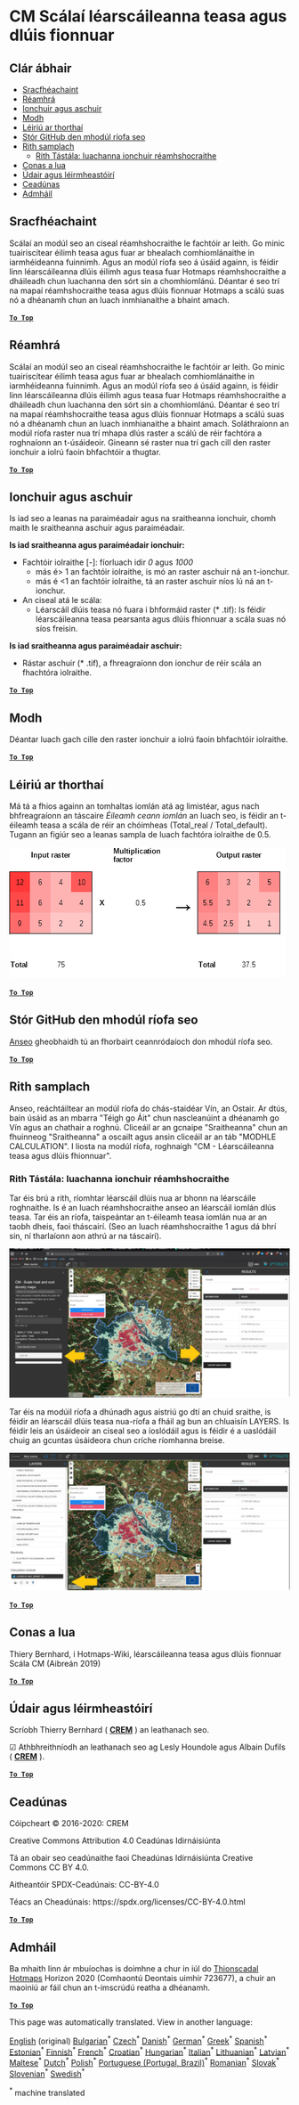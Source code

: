 <h1><a class="anchor" id="cm-scale-heat-and-cool-density-maps" href="#cm-scale-heat-and-cool-density-maps"><i class="fa fa-link"></i></a>CM Scálaí léarscáileanna teasa agus dlúis fionnuar</h1><h2><a class="anchor" id="table-of-contents" href="#table-of-contents"><i class="fa fa-link"></i></a> Clár ábhair</h2><ul><li> <a href="#in-a-glance">Sracfhéachaint</a></li><li> <a href="#introduction">Réamhrá</a></li><li> <a href="#inputs-and-outputs">Ionchuir agus aschuir</a></li><li> <a href="#method">Modh</a></li><li> <a href="#interpretation-of-results">Léiriú ar thorthaí</a></li><li> <a href="#github-repository-of-this-calculation-module">Stór GitHub den mhodúl ríofa seo</a></li><li> <a href="#sample-run">Rith samplach</a><ul><li> <a href="#sample-run_test-run-default-input-values">Rith Tástála: luachanna ionchuir réamhshocraithe</a></li></ul></li><li> <a href="#how-to-cite">Conas a lua</a></li><li> <a href="#authors-and-reviewers">Údair agus léirmheastóirí</a></li><li> <a href="#license">Ceadúnas</a></li><li> <a href="#acknowledgement">Admháil</a></li></ul><h2><a class="anchor" id="in-a-glance" href="#in-a-glance"><i class="fa fa-link"></i></a> Sracfhéachaint</h2><p> Scálaí an modúl seo an ciseal réamhshocraithe le fachtóir ar leith. Go minic tuairiscítear éilimh teasa agus fuar ar bhealach comhiomlánaithe in iarmhéideanna fuinnimh. Agus an modúl ríofa seo á úsáid againn, is féidir linn léarscáileanna dlúis éilimh agus teasa fuar Hotmaps réamhshocraithe a dháileadh chun luachanna den sórt sin a chomhiomlánú. Déantar é seo trí na mapaí réamhshocraithe teasa agus dlúis fionnuar Hotmaps a scálú suas nó a dhéanamh chun an luach inmhianaithe a bhaint amach.</p><p> <a href="#table-of-contents"><strong><code>To Top</code></strong></a></p><h2><a class="anchor" id="introduction" href="#introduction"><i class="fa fa-link"></i></a> Réamhrá</h2><p> Scálaí an modúl seo an ciseal réamhshocraithe le fachtóir ar leith. Go minic tuairiscítear éilimh teasa agus fuar ar bhealach comhiomlánaithe in iarmhéideanna fuinnimh. Agus an modúl ríofa seo á úsáid againn, is féidir linn léarscáileanna dlúis éilimh agus teasa fuar Hotmaps réamhshocraithe a dháileadh chun luachanna den sórt sin a chomhiomlánú. Déantar é seo trí na mapaí réamhshocraithe teasa agus dlúis fionnuar Hotmaps a scálú suas nó a dhéanamh chun an luach inmhianaithe a bhaint amach. Soláthraíonn an modúl ríofa raster nua trí mhapa dlús raster a scálú de réir fachtóra a roghnaíonn an t-úsáideoir. Gineann sé raster nua trí gach cill den raster ionchuir a iolrú faoin bhfachtóir a thugtar.</p><p> <a href="#table-of-contents"><strong><code>To Top</code></strong></a></p><h2><a class="anchor" id="inputs-and-outputs" href="#inputs-and-outputs"><i class="fa fa-link"></i></a> Ionchuir agus aschuir</h2><p> Is iad seo a leanas na paraiméadair agus na sraitheanna ionchuir, chomh maith le sraitheanna aschuir agus paraiméadair.</p><p> <strong>Is iad sraitheanna agus paraiméadair ionchuir:</strong></p><ul><li> Fachtóir iolraithe [-]: fíorluach idir <em><em>0</em></em> agus <em><em>1000</em></em><ul><li> más é&gt; 1 an fachtóir iolraithe, is mó an raster aschuir ná an t-ionchur.</li><li> más é &lt;1 an fachtóir iolraithe, tá an raster aschuir níos lú ná an t-ionchur.</li></ul></li><li> An ciseal atá le scála:<ul><li> Léarscáil dlúis teasa nó fuara i bhformáid raster (* .tif): Is féidir léarscáileanna teasa pearsanta agus dlúis fhionnuar a scála suas nó síos freisin.</li></ul></li></ul><p> <strong>Is iad sraitheanna agus paraiméadair aschuir:</strong></p><ul><li> Rástar aschuir (* .tif), a fhreagraíonn don ionchur de réir scála an fhachtóra iolraithe.</li></ul><p> <a href="#table-of-contents"><strong><code>To Top</code></strong></a></p><h2><a class="anchor" id="method" href="#method"><i class="fa fa-link"></i></a> Modh</h2><p> Déantar luach gach cille den raster ionchuir a iolrú faoin bhfachtóir iolraithe.</p><p> <a href="#table-of-contents"><strong><code>To Top</code></strong></a></p><h2><a class="anchor" id="interpretation-of-results" href="#interpretation-of-results"><i class="fa fa-link"></i></a> Léiriú ar thorthaí</h2><p> Má tá a fhios againn an tomhaltas iomlán atá ag limistéar, agus nach bhfreagraíonn an táscaire <em>Éileamh ceann iomlán</em> an luach seo, is féidir an t-éileamh teasa a scála de réir an chóimheas (Total_real / Total_default). Tugann an figiúr seo a leanas sampla de luach fachtóra iolraithe de 0.5.</p><img alt="Fig. 1-0" src="/images/Wiki_CM_scale.png" title="Ainmnigh an seisiún reatha"/><p> <a href="#table-of-contents"><strong><code>To Top</code></strong></a></p><h2><a class="anchor" id="github-repository-of-this-calculation-module" href="#github-repository-of-this-calculation-module"><i class="fa fa-link"></i></a> Stór GitHub den mhodúl ríofa seo</h2><p> <a href="https://github.com/HotMaps/base_calculation_module">Anseo</a> gheobhaidh tú an fhorbairt ceannródaíoch don mhodúl ríofa seo.</p><p> <a href="#table-of-contents"><strong><code>To Top</code></strong></a></p><h2><a class="anchor" id="sample-run" href="#sample-run"><i class="fa fa-link"></i></a> Rith samplach</h2><p> Anseo, reáchtáiltear an modúl ríofa do chás-staidéar Vín, an Ostair. Ar dtús, bain úsáid as an mbarra &quot;Téigh go Áit&quot; chun nascleanúint a dhéanamh go Vín agus an chathair a roghnú. Cliceáil ar an gcnaipe &quot;Sraitheanna&quot; chun an fhuinneog &quot;Sraitheanna&quot; a oscailt agus ansin cliceáil ar an táb &quot;MODHLE CALCULATION&quot;. I liosta na modúl ríofa, roghnaigh &quot;CM - Léarscáileanna teasa agus dlúis fhionnuar&quot;.</p><h3><a class="anchor" id="test-run--default-input-values" href="#test-run--default-input-values"><i class="fa fa-link"></i></a> Rith Tástála: luachanna ionchuir réamhshocraithe</h3><p> Tar éis brú a rith, ríomhtar léarscáil dlúis nua ar bhonn na léarscáile roghnaithe. Is é an luach réamhshocraithe anseo an léarscáil iomlán dlús teasa. Tar éis an ríofa, taispeántar an t-éileamh teasa iomlán nua ar an taobh dheis, faoi tháscairí. (Seo an luach réamhshocraithe 1 agus dá bhrí sin, ní tharlaíonn aon athrú ar na táscairí).</p><img src="/en/CM-Scale-heat-and-cool-density-maps/picture1.jpg"/><p> Tar éis na modúil ríofa a dhúnadh agus aistriú go dtí an chuid sraithe, is féidir an léarscáil dlúis teasa nua-ríofa a fháil ag bun an chluaisín LAYERS. Is féidir leis an úsáideoir an ciseal seo a íoslódáil agus is féidir é a uaslódáil chuig an gcuntas úsáideora chun críche ríomhanna breise.</p><img src="/en/CM-Scale-heat-and-cool-density-maps/picture2.jpg"/><p> <a href="#table-of-contents"><strong><code>To Top</code></strong></a></p><h2><a class="anchor" id="how-to-cite" href="#how-to-cite"><i class="fa fa-link"></i></a> Conas a lua</h2><p> Thiery Bernhard, i Hotmaps-Wiki, léarscáileanna teasa agus dlúis fionnuar Scála CM (Aibreán 2019)</p><p> <a href="#table-of-contents"><strong><code>To Top</code></strong></a></p><h2><a class="anchor" id="authors-and-reviewers" href="#authors-and-reviewers"><i class="fa fa-link"></i></a> Údair agus léirmheastóirí</h2><p> Scríobh Thierry Bernhard ( <strong><a href="https://www.crem.ch/">CREM</a></strong> ) an leathanach seo.</p><p> ☑ Athbhreithníodh an leathanach seo ag Lesly Houndole agus Albain Dufils ( <strong><a href="https://www.crem.ch/">CREM</a></strong> ).</p><p> <a href="#table-of-contents"><strong><code>To Top</code></strong></a></p><h2><a class="anchor" id="license" href="#license"><i class="fa fa-link"></i></a> Ceadúnas</h2><p> Cóipcheart © 2016-2020: CREM</p><p> Creative Commons Attribution 4.0 Ceadúnas Idirnáisiúnta</p><p> Tá an obair seo ceadúnaithe faoi Cheadúnas Idirnáisiúnta Creative Commons CC BY 4.0.</p><p> Aitheantóir SPDX-Ceadúnais: CC-BY-4.0</p><p> Téacs an Cheadúnais: https://spdx.org/licenses/CC-BY-4.0.html</p><p> <a href="#table-of-contents"><strong><code>To Top</code></strong></a></p><h2><a class="anchor" id="acknowledgement" href="#acknowledgement"><i class="fa fa-link"></i></a> Admháil</h2><p> Ba mhaith linn ár mbuíochas is doimhne a chur in iúl do <a href="https://www.hotmaps-project.eu">Thionscadal Hotmaps</a> Horizon 2020 (Comhaontú Deontais uimhir 723677), a chuir an maoiniú ar fáil chun an t-imscrúdú reatha a dhéanamh.</p><p> <a href="#table-of-contents"><strong><code>To Top</code></strong></a></p>
<!--- THIS IS A SUPER UNIQUE IDENTIFIER -->

This page was automatically translated. View in another language:

[English](../en/CM-Scale-heat-and-cool-density-maps) (original) [Bulgarian](../bg/CM-Scale-heat-and-cool-density-maps)<sup>\*</sup> [Czech](../cs/CM-Scale-heat-and-cool-density-maps)<sup>\*</sup> [Danish](../da/CM-Scale-heat-and-cool-density-maps)<sup>\*</sup> [German](../de/CM-Scale-heat-and-cool-density-maps)<sup>\*</sup> [Greek](../el/CM-Scale-heat-and-cool-density-maps)<sup>\*</sup> [Spanish](../es/CM-Scale-heat-and-cool-density-maps)<sup>\*</sup> [Estonian](../et/CM-Scale-heat-and-cool-density-maps)<sup>\*</sup> [Finnish](../fi/CM-Scale-heat-and-cool-density-maps)<sup>\*</sup> [French](../fr/CM-Scale-heat-and-cool-density-maps)<sup>\*</sup>  [Croatian](../hr/CM-Scale-heat-and-cool-density-maps)<sup>\*</sup> [Hungarian](../hu/CM-Scale-heat-and-cool-density-maps)<sup>\*</sup> [Italian](../it/CM-Scale-heat-and-cool-density-maps)<sup>\*</sup> [Lithuanian](../lt/CM-Scale-heat-and-cool-density-maps)<sup>\*</sup> [Latvian](../lv/CM-Scale-heat-and-cool-density-maps)<sup>\*</sup> [Maltese](../mt/CM-Scale-heat-and-cool-density-maps)<sup>\*</sup> [Dutch](../nl/CM-Scale-heat-and-cool-density-maps)<sup>\*</sup> [Polish](../pl/CM-Scale-heat-and-cool-density-maps)<sup>\*</sup> [Portuguese (Portugal, Brazil)](../pt/CM-Scale-heat-and-cool-density-maps)<sup>\*</sup> [Romanian](../ro/CM-Scale-heat-and-cool-density-maps)<sup>\*</sup> [Slovak](../sk/CM-Scale-heat-and-cool-density-maps)<sup>\*</sup> [Slovenian](../sl/CM-Scale-heat-and-cool-density-maps)<sup>\*</sup> [Swedish](../sv/CM-Scale-heat-and-cool-density-maps)<sup>\*</sup> 

<sup>\*</sup> machine translated
